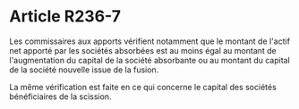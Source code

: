 # Article R236-7

Les commissaires aux apports vérifient notamment que le montant de l'actif net apporté par les sociétés absorbées est au moins égal au montant de l'augmentation du capital de la société absorbante ou au montant du capital de la société nouvelle issue de la fusion.

La même vérification est faite en ce qui concerne le capital des sociétés bénéficiaires de la scission.
